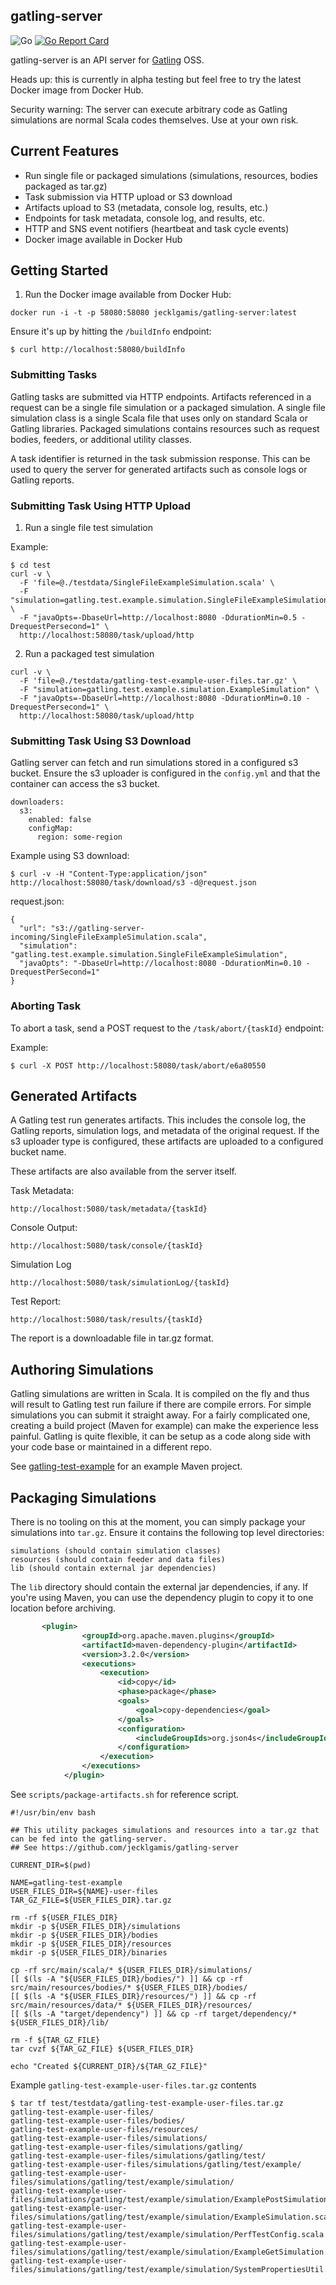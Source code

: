 ## gatling-server

![Go](https://github.com/jecklgamis/gatling-server/workflows/Go/badge.svg?branch=main) [![Go Report Card](https://goreportcard.com/badge/github.com/jecklgamis/gatling-server)](https://goreportcard.com/report/github.com/jecklgamis/gatling-server)

gatling-server is an API server for [Gatling](https://gatling.io/) OSS. 

Heads up: this is currently in alpha testing but feel free to try the latest Docker image from Docker Hub.

Security warning: The server can execute arbitrary code as Gatling simulations are normal Scala codes themselves.
Use at your own risk.

## Current Features
* Run single file or packaged simulations (simulations, resources, bodies packaged as tar.gz) 
* Task submission via HTTP upload or S3 download 
* Artifacts upload to S3 (metadata, console log, results, etc.)
* Endpoints for task metadata, console log, and results, etc.
* HTTP and SNS event notifiers (heartbeat and task cycle events)
* Docker image available in Docker Hub

## Getting Started 
1. Run the Docker image available from Docker Hub:
```
docker run -i -t -p 58080:58080 jecklgamis/gatling-server:latest
```
Ensure it's up by hitting the `/buildInfo` endpoint:
```
$ curl http://localhost:58080/buildInfo 
```

### Submitting Tasks
Gatling tasks are submitted via HTTP endpoints.  Artifacts referenced in a request can be a single file simulation or a 
packaged simulation. A single file simulation class is a single Scala file that uses only on standard Scala or Gatling 
libraries. Packaged simulations contains resources such as request bodies, feeders, or additional utility classes. 

A task identifier is returned in the task submission response. This can be used to query the server for generated
artifacts such as console logs or Gatling reports.

### Submitting Task Using HTTP Upload
1. Run a single file test simulation

Example:
```
$ cd test
curl -v \
  -F 'file=@./testdata/SingleFileExampleSimulation.scala' \
  -F "simulation=gatling.test.example.simulation.SingleFileExampleSimulation" \
  -F "javaOpts=-DbaseUrl=http://localhost:8080 -DdurationMin=0.5 -DrequestPersecond=1" \
  http://localhost:58080/task/upload/http
```
2. Run a packaged test simulation
```
curl -v \
  -F 'file=@./testdata/gatling-test-example-user-files.tar.gz' \
  -F "simulation=gatling.test.example.simulation.ExampleSimulation" \
  -F "javaOpts=-DbaseUrl=http://localhost:8080 -DdurationMin=0.10 -DrequestPersecond=1" \
  http://localhost:58080/task/upload/http
```

### Submitting Task Using S3 Download
Gatling server can fetch and run simulations stored in a configured s3 bucket. Ensure the s3 uploader is configured
in the `config.yml` and that the container can access the s3 bucket.
```
downloaders:
  s3:
    enabled: false
    configMap:
      region: some-region
```
  
Example using S3 download:
```
$ curl -v -H "Content-Type:application/json" http://localhost:58080/task/download/s3 -d@request.json
```
request.json:
```
{
  "url": "s3://gatling-server-incoming/SingleFileExampleSimulation.scala",
  "simulation": "gatling.test.example.simulation.SingleFileExampleSimulation",
  "javaOpts": "-DbaseUrl=http://localhost:8080 -DdurationMin=0.10 -DrequestPerSecond=1"
}
```

### Aborting Task 
To abort a task,  send a POST request to the `/task/abort/{taskId}` endpoint:

Example:
```
$ curl -X POST http://localhost:58080/task/abort/e6a80550
```


## Generated Artifacts
A Gatling test run generates artifacts. This includes the console log, the Gatling reports, simulation logs,
and metadata of the original request. If the s3 uploader type is configured, these artifacts are uploaded to 
a configured bucket name. 

These artifacts are also available from the server itself. 

Task Metadata:
```
http://localhost:5080/task/metadata/{taskId}
```
Console Output:
``` 
http://localhost:5080/task/console/{taskId}
```

Simulation Log
```
http://localhost:5080/task/simulationLog/{taskId}
```
Test Report:
```
http://localhost:5080/task/results/{taskId}
```
The report is a downloadable file in tar.gz format.


## Authoring Simulations
Gatling simulations are written in Scala. It is compiled on the fly and thus will result to  Gatling test run failure
if there  are compile errors. For simple simulations you can submit it straight away. For a fairly complicated one, creating a 
build project (Maven for example) can make the experience less painful. Gatling is quite flexible, it can be setup as a 
code along side with your code base or maintained in a different repo.

See [gatling-test-example](git@github.com:jecklgamis/gatling-test-example.git) for an example Maven project.

## Packaging Simulations
There is no tooling on this at the moment, you can simply package your simulations into `tar.gz`. Ensure it 
contains the following top level directories:
```
simulations (should contain simulation classes)
resources (should contain feeder and data files)
lib (should contain external jar dependencies) 
```

The `lib` directory should contain the external jar dependencies, if any. If you're using Maven, you can use the
dependency plugin to copy it to one location before archiving.  

```xml
       <plugin>
                <groupId>org.apache.maven.plugins</groupId>
                <artifactId>maven-dependency-plugin</artifactId>
                <version>3.2.0</version>
                <executions>
                    <execution>
                        <id>copy</id>
                        <phase>package</phase>
                        <goals>
                            <goal>copy-dependencies</goal>
                        </goals>
                        <configuration>
                            <includeGroupIds>org.json4s</includeGroupIds>
                        </configuration>
                    </execution>
                </executions>
            </plugin>
```


See `scripts/package-artifacts.sh` for reference script.

```
#!/usr/bin/env bash

## This utility packages simulations and resources into a tar.gz that can be fed into the gatling-server.
## See https://github.com/jecklgamis/gatling-server

CURRENT_DIR=$(pwd)

NAME=gatling-test-example
USER_FILES_DIR=${NAME}-user-files
TAR_GZ_FILE=${USER_FILES_DIR}.tar.gz

rm -rf ${USER_FILES_DIR}
mkdir -p ${USER_FILES_DIR}/simulations
mkdir -p ${USER_FILES_DIR}/bodies
mkdir -p ${USER_FILES_DIR}/resources
mkdir -p ${USER_FILES_DIR}/binaries

cp -rf src/main/scala/* ${USER_FILES_DIR}/simulations/
[[ $(ls -A "${USER_FILES_DIR}/bodies/") ]] && cp -rf src/main/resources/bodies/* ${USER_FILES_DIR}/bodies/
[[ $(ls -A "${USER_FILES_DIR}/resources/") ]] && cp -rf src/main/resources/data/* ${USER_FILES_DIR}/resources/
[[ $(ls -A "target/dependency") ]] && cp -rf target/dependency/* ${USER_FILES_DIR}/lib/

rm -f ${TAR_GZ_FILE}
tar cvzf ${TAR_GZ_FILE} ${USER_FILES_DIR}

echo "Created ${CURRENT_DIR}/${TAR_GZ_FILE}"
```


Example `gatling-test-example-user-files.tar.gz` contents
```
$ tar tf test/testdata/gatling-test-example-user-files.tar.gz 
gatling-test-example-user-files/
gatling-test-example-user-files/bodies/
gatling-test-example-user-files/resources/
gatling-test-example-user-files/simulations/
gatling-test-example-user-files/simulations/gatling/
gatling-test-example-user-files/simulations/gatling/test/
gatling-test-example-user-files/simulations/gatling/test/example/
gatling-test-example-user-files/simulations/gatling/test/example/simulation/
gatling-test-example-user-files/simulations/gatling/test/example/simulation/ExamplePostSimulation.scala
gatling-test-example-user-files/simulations/gatling/test/example/simulation/ExampleSimulation.scala
gatling-test-example-user-files/simulations/gatling/test/example/simulation/PerfTestConfig.scala
gatling-test-example-user-files/simulations/gatling/test/example/simulation/ExampleGetSimulation.scala
gatling-test-example-user-files/simulations/gatling/test/example/simulation/SystemPropertiesUtil.scala
```
